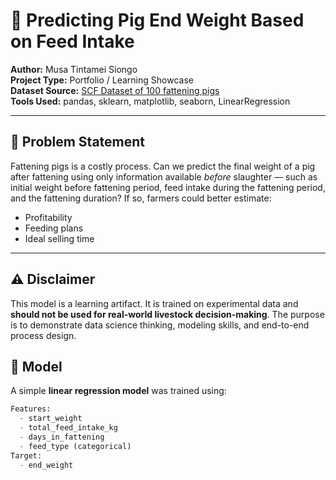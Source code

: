 # 🐷 Predicting Pig End Weight Based on Feed Intake
**Author:** Musa Tintamei Siongo  
**Project Type:** Portfolio / Learning Showcase  
**Dataset Source:** [SCF Dataset of 100 fattening pigs](https://zenodo.org/records/6626445)  
**Tools Used:** pandas, sklearn, matplotlib, seaborn, LinearRegression

---

## 🧠 Problem Statement
Fattening pigs is a costly process. Can we predict the final weight of a pig after fattening using only information available *before* slaughter — such as initial weight before fattening period, feed intake during the fattening period, and the fattening duration? If so, farmers could better estimate:
- Profitability
- Feeding plans
- Ideal selling time

---

## ⚠️ Disclaimer
This model is a learning artifact. It is trained on experimental data and **should not be used for real-world livestock decision-making**. The purpose is to demonstrate data science thinking, modeling skills, and end-to-end process design.

## 🧪 Model

A simple **linear regression model** was trained using:

```python
Features:
  - start_weight
  - total_feed_intake_kg
  - days_in_fattening
  - feed_type (categorical)
Target:
  - end_weight
